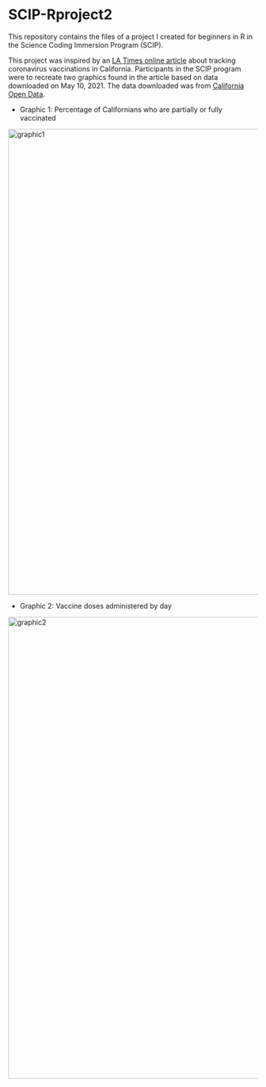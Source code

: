 # SCIP-Rproject2

This repository contains the files of a project I created for beginners in R in the Science Coding Immersion Program (SCIP). 

This project was inspired by an [LA Times online article][ref1] about tracking coronavirus vaccinations in California. Participants in the SCIP program were to recreate two graphics found in the article based on data downloaded on May 10, 2021. The data downloaded was from [California Open Data][ref2].
- Graphic 1: Percentage of Californians who are partially or fully vaccinated 
<img width="939" alt="graphic1" src="https://user-images.githubusercontent.com/41270317/122318527-03f97200-ced4-11eb-8f56-be1218cdb418.png">

- Graphic 2: Vaccine doses administered by day
<img width="931" alt="graphic2" src="https://user-images.githubusercontent.com/41270317/122318578-1d022300-ced4-11eb-8c85-64716803678d.png">




[//]: # (Reference links used)

   [ref1]: <https://www.latimes.com/projects/california-coronavirus-cases-tracking-outbreak/covid-19-vaccines-distribution/#county-comparison>
   [ref2]: <https://data.ca.gov/dataset/covid-19-vaccine-progress-dashboard-data>
